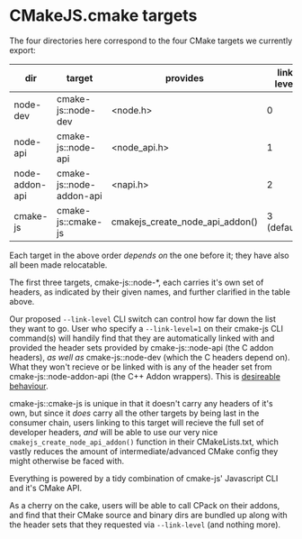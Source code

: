 # CMakeJS.cmake targets

The four directories here correspond to the four CMake targets we currently export:

| dir            | target                   | provides                        | link level  |
| -------------- | ------------------------ | ------------------------------- | ----------- |
| node-dev       | cmake-js::node-dev       | \<node.h\>                      | 0           |
| node-api       | cmake-js::node-api       | \<node_api.h\>                  | 1           |
| node-addon-api | cmake-js::node-addon-api | \<napi.h\>                      | 2           |
| cmake-js       | cmake-js::cmake-js       | cmakejs_create_node_api_addon() | 3 (default) |

Each target in the above order _depends on_ the one before it; they have also all been made relocatable.

The first three targets, cmake-js::node-\*, each carries it's own set of headers, as indicated by their given names, and further clarified in the table above.

Our proposed `--link-level` CLI switch can control how far down the list they want to go. User who specify a `--link-level=1` on their cmake-js CLI command(s) will handily find that they are automatically linked with and provided the header sets provided by cmake-js::node-api (the C addon headers), _as well as_ cmake-js::node-dev (which the C headers depend on). What they won't recieve or be linked with is any of the header set from cmake-js::node-addon-api (the C++ Addon wrappers). This is [desireable behaviour]().

cmake-js::cmake-js is unique in that it doesn't carry any headers of it's own, but since it _does_ carry all the other targets by being last in the consumer chain, users linking to this target will recieve the full set of developer headers, _and_ will be able to use our very nice `cmakejs_create_node_api_addon()` function in their CMakeLists.txt, which vastly reduces the amount of intermediate/advanced CMake config they might otherwise be faced with.

Everything is powered by a tidy combination of cmake-js' Javascript CLI and it's CMake API.

As a cherry on the cake, users will be able to call CPack on their addons, and find that their CMake source and binary dirs are bundled up along with the header sets that they requested via `--link-level` (and nothing more).
